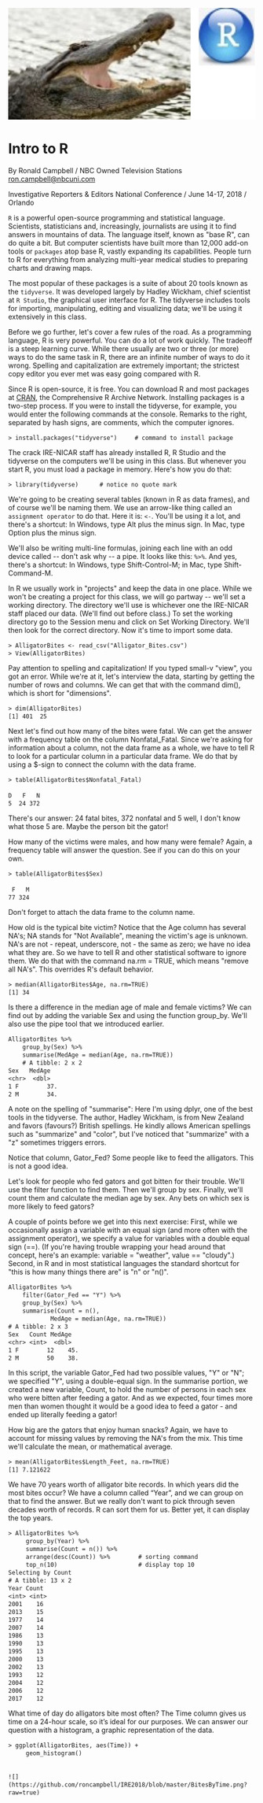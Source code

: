 ![](https://github.com/roncampbell/IRE2018/blob/master/GatoR.png?raw=true)

# Intro to R

By Ronald Campbell / NBC Owned Television Stations
ron.campbell@nbcuni.com

Investigative Reporters & Editors National Conference /
June 14-17, 2018 /
Orlando

<code>R</code> is a powerful open-source programming and statistical language. Scientists, statisticians and, increasingly, journalists are using it to find answers in mountains of data. The language itself, known as "base R", can do quite a bit. But computer scientists have built more than 12,000 add-on tools or <code>packages</code> atop base R, vastly expanding its capabilities. People turn to R for everything from analyzing multi-year medical studies to preparing charts and drawing maps.

The most popular of these packages is a suite of about 20 tools known as the <code>tidyverse</code>. It was developed largely by Hadley Wickham, chief scientist at <code>R Studio</code>, the graphical user interface for R. The tidyverse includes tools for importing, manipulating, editing and visualizing data; we'll be using it extensively in this class.

Before we go further, let's cover a few rules of the road. As a programming language, R is very powerful. You can do a lot of work quickly. The tradeoff is a steep learning curve. While there usually are two or three (or more) ways to do the same task in R, there are an infinite number of ways to do it wrong. Spelling and capitalization are extremely important; the strictest copy editor you ever met was easy going compared with R.

Since R is open-source, it is free. You can download R and most packages at [CRAN](https://cran.r-project.org/), the Comprehensive R Archive Network. Installing packages is a two-step process. If you were to install the tidyverse, for example, you would enter the following commands at the console. Remarks to the right, separated by hash signs, are comments, which the computer ignores.

    > install.packages("tidyverse")     # command to install package

The crack IRE-NICAR staff has already installed R, R Studio and the tidyverse on the computers we'll be using in this class. But whenever you start R, you must load a package in memory. Here's how you do that:

    > library(tidyverse)      # notice no quote mark

We're going to be creating several tables (known in R as data frames), and of course we'll be naming them. We use an arrow-like thing called an <code>assignment operator</code> to do that. Here it is: <code><-</code>. You'll be using it a lot, and there's a shortcut: In Windows, type Alt plus the minus sign. In Mac, type Option plus the minus sign.

We'll also be writing multi-line formulas, joining each line with an odd device called -- don't ask why -- a pipe. It looks like this: <code>%>%</code>. And yes, there's a shortcut: In Windows, type Shift-Control-M; in Mac, type Shift-Command-M.

In R we usually work in "projects" and keep the data in one place. While we won't be creating a project for this class, we will go partway -- we'll set a working directory. The directory we'll use is whichever one the IRE-NICAR staff placed our data. (We'll find out before class.) To set the working directory go to the Session menu and click on Set Working Directory. We'll then look for the correct directory. Now it's time to import some data.

    > AlligatorBites <- read_csv("Alligator_Bites.csv")
    > View(AlligatorBites)
    
Pay attention to spelling and capitalization! If you typed small-v "view", you got an error. While we're at it, let's interview the data, starting by getting the number of rows and columns. We can get that with the command dim(), which is short for "dimensions".

    > dim(AlligatorBites)
    [1] 401  25
    
Next let's find out how many of the bites were fatal. We can get the answer with a frequency table on the column Nonfatal_Fatal. Since we're asking for information about a column, not the data frame as a whole, we have to tell R to look for a particular column in a particular data frame. We do that by using a $-sign to connect the column with the data frame.

    > table(AlligatorBites$Nonfatal_Fatal)

    D   F   N 
    5  24 372 
    
There's our answer: 24 fatal bites, 372 nonfatal and 5 well, I don't know what those 5 are. Maybe the person bit the gator!

How many of the victims were males, and how many were female? Again, a frequency table will answer the question. See if you can do this on your own.

    > table(AlligatorBites$Sex)

     F   M 
    77 324 
    
Don't forget to attach the data frame to the column name.

How old is the typical bite victim? Notice that the Age column has several NA's; NA stands for "Not Available", meaning the victim's age is unknown. NA's are not - repeat, underscore, not - the same as zero; we have no idea what they are. So we have to tell R and other statistical software to ignore them. We do that with the command na.rm = TRUE, which means "remove all NA's". This overrides R's default behavior.

    > median(AlligatorBites$Age, na.rm=TRUE)
    [1] 34

Is there a difference in the median age of male and female victims? We can find out by adding the variable Sex and using the function group_by. We'll also use the pipe tool that we introduced earlier.

    AlligatorBites %>% 
        group_by(Sex) %>% 
        summarise(MedAge = median(Age, na.rm=TRUE))
        # A tibble: 2 x 2
    Sex   MedAge
    <chr>  <dbl>
    1 F        37.
    2 M        34.
    
A note on the spelling of "summarise": Here I'm using dplyr, one of the best tools in the tidyverse. The author, Hadley Wickham, is from New Zealand and favors (favours?) British spellings. He kindly allows American spellings such as "summarize" and "color", but I've noticed that "summarize" with a "z" sometimes triggers errors.    
    
Notice that column, Gator_Fed? Some people like to feed the alligators. This is not a good idea.

Let's look for people who fed gators and got bitten for their trouble. We'll use the filter function to find them. Then we'll group by sex. Finally, we'll count them and calculate the median age by sex. Any bets on which sex is more likely to feed gators?

A couple of points before we get into this next exercise: First, while we occasionally assign a variable with an equal sign (and more often with the assignment operator), we specify a value for variables with a double equal sign (==). (If you're having trouble wrapping your head around that concept, here's an example: variable = "weather", value == "cloudy".)  Second, in R and in most statistical languages the standard shortcut for "this is how many things there are" is "n" or "n()". 

    AlligatorBites %>% 
        filter(Gator_Fed == "Y") %>% 
        group_by(Sex) %>% 
        summarise(Count = n(),
                MedAge = median(Age, na.rm=TRUE))
    # A tibble: 2 x 3
    Sex   Count MedAge
    <chr> <int>  <dbl>
    1 F        12    45.
    2 M        50    38. 
    
In this script, the variable Gator_Fed had two possible values, "Y" or "N"; we specified "Y", using a double-equal sign. In the summarise portion, we created a new variable, Count, to hold the number of persons in each sex who were bitten after feeding a gator. And as we expected, four times more men than women thought it would be a good idea to feed a gator - and ended up literally feeding a gator!

How big are the gators that enjoy human snacks? Again, we have to account for missing values by removing the NA's from the mix. This time we'll calculate the mean, or mathematical average.

    > mean(AlligatorBites$Length_Feet, na.rm=TRUE)
    [1] 7.121622
    
We have 70 years worth of alligator bite records. In which years did the most bites occur? We have a column called “Year”, and we can group on that to find the answer. But we really don't want to pick through seven decades worth of records. R can sort them for us. Better yet, it can display the top years. 

    > AlligatorBites %>% 
         group_by(Year) %>% 
         summarise(Count = n()) %>% 
         arrange(desc(Count)) %>%        # sorting command
         top_n(10)                       # display top 10
    Selecting by Count
    # A tibble: 13 x 2
    Year Count
    <int> <int>
    2001    16
    2013    15
    1977    14
    2007    14
    1986    13
    1990    13
    1995    13
    2000    13
    2002    13
    1993    12
    2004    12
    2006    12
    2017    12

What time of day do alligators bite most often? The Time column gives us time on a 24-hour scale, so it’s ideal for our purposes. We can answer our question with a histogram, a graphic representation of the data.

    > ggplot(AlligatorBites, aes(Time)) +
         geom_histogram()


    ![](https://github.com/roncampbell/IRE2018/blob/master/BitesByTime.png?raw=true)     
